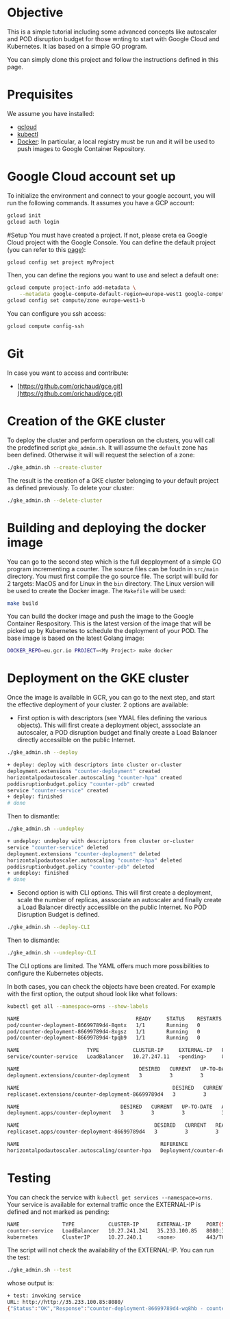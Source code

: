 # Objective
This is a simple tutorial including some advanced concepts like autoscaler and POD disruption budget for those wnting to start with Google Cloud and Kubernetes. It ias based on a simple GO program. 

You can simply clone this project and follow the instructions defined in this page.

# Prequisites
We assume you have installed:
* [gcloud]( https://cloud.google.com/sdk/)
* [kubectl]( https://kubernetes.io/docs/tasks/tools/install-kubectl/)
* [Docker](https://docs.docker.com/install/): In particular, a local registry must be run and it will be used to push images to Google Container Repository.

# Google Cloud account set up


To initialize the environment and connect to your google account, you will run the following commands. It assumes you have a GCP account:
``` sh
gcloud init
gcloud auth login
```

#Setup
You must have created a project. If not, please creta ea Google Cloud project with the Google Console. You can define the default project (you can refer to this [page](https://cloud.google.com/kubernetes-engine/docs/quickstart)):
```sh
gcloud config set project myProject
```
Then, you can define the regions you want to use and select a default one:
```sh
gcloud compute project-info add-metadata \
    --metadata google-compute-default-region=europe-west1 google-compute-default-zone=europe-west1-b
gcloud config set compute/zone europe-west1-b
```
You can configure you ssh access:
``` sh
gcloud compute config-ssh
```

# Git
In case you want to access and contribute:
* [https://github.com/orichaud/gce.git](https://github.com/orichaud/gce.git)


# Creation of the GKE cluster
To deploy the cluster and perform operatiosn on the clusters, you will call the predefined script `gke_admin.sh`. It will assume the `default` zone has been defined. Otherwise it will will request the selection of a zone:
``` sh
./gke_admin.sh --create-cluster
```
The result is the creation of a GKE cluster belonging to your default project as defined previously. To delete your cluster:
``` sh
./gke_admin.sh --delete-cluster
```
# Building and deploying the docker image
You can go to the second step which is the full depployment of a simple GO program incrementing a counter. The source files can be foudn in `src/main` directory.
You must first compile the go source file. The script will build for 2 targets: MacOS and for Linux in the `bin` directory. The Linux version will be used to create the Docker image. The `Makefile` will be used:
```sh 
make build
```
You can build the docker image and push the image to the Google Container Respository. This is the latest version of the image that will be picked up by Kubernetes to schedule the deployment of your POD. The base image is based on the latest Golang image:
```sh
DOCKER_REPO=eu.gcr.io PROJECT=<My Project> make docker
```
# Deployment on the GKE cluster
Once the image is available in GCR, you can go to the next step, and start the effective deployment of your cluster. 2 options are available:
* First option is with descriptors (see YMAL files defining the various objects). This will first create a deployment object, asssociate an autoscaler, a POD disruption budget and finally create a Load Balancer directly accessilble on the public Internet.
```sh
./gke_admin.sh --deploy

+ deploy: deploy with descriptors into cluster or-cluster
deployment.extensions "counter-deployment" created
horizontalpodautoscaler.autoscaling "counter-hpa" created
poddisruptionbudget.policy "counter-pdb" created
service "counter-service" created
+ deploy: finished
# done
```
Then to dismantle:
```sh
./gke_admin.sh --undeploy

+ undeploy: undeploy with descriptors from cluster or-cluster
service "counter-service" deleted
deployment.extensions "counter-deployment" deleted
horizontalpodautoscaler.autoscaling "counter-hpa" deleted
poddisruptionbudget.policy "counter-pdb" deleted
+ undeploy: finished
# done
```
* Second option is with CLI options. This will first create a deployment, scale the number of replicas, asssociate an autoscaler and finally create a Load Balancer directly accessilble on the public Internet. No POD Disruption Budget is defined.
 ```sh
./gke_admin.sh --deploy-CLI
```
Then to dismantle:
```sh
./gke_admin.sh --undeploy-CLI
```
The CLI options are limited. The YAML offers much more possibilities to configure the Kubernetes objects.

In both cases, you can check the objects have been created. For example with the first option, the output shoud look like what follows:
```sh
kubectl get all --namespace=orns --show-labels

NAME                                      READY     STATUS    RESTARTS   AGE       LABELS
pod/counter-deployment-86699789d4-8qmtx   1/1       Running   0          38s       app=counter,pod-template-hash=4225534580,version=v2
pod/counter-deployment-86699789d4-8xgsz   1/1       Running   0          38s       app=counter,pod-template-hash=4225534580,version=v2
pod/counter-deployment-86699789d4-tpqb9   1/1       Running   0          38s       app=counter,pod-template-hash=4225534580,version=v2

NAME                      TYPE           CLUSTER-IP     EXTERNAL-IP   PORT(S)          AGE       LABELS
service/counter-service   LoadBalancer   10.27.247.11   <pending>     8080:32030/TCP   36s       <none>

NAME                                       DESIRED   CURRENT   UP-TO-DATE   AVAILABLE   AGE       LABELS
deployment.extensions/counter-deployment   3         3         3            3           38s       app=counter,version=v2

NAME                                                  DESIRED   CURRENT   READY     AGE       LABELS
replicaset.extensions/counter-deployment-86699789d4   3         3         3         38s       app=counter,pod-template-hash=4225534580,version=v2

NAME                                 DESIRED   CURRENT   UP-TO-DATE   AVAILABLE   AGE       LABELS
deployment.apps/counter-deployment   3         3         3            3           38s       app=counter,version=v2

NAME                                            DESIRED   CURRENT   READY     AGE       LABELS
replicaset.apps/counter-deployment-86699789d4   3         3         3         38s       app=counter,pod-template-hash=4225534580,version=v2

NAME                                              REFERENCE                       TARGETS         MINPODS   MAXPODS   REPLICAS   AGE       LABELS
horizontalpodautoscaler.autoscaling/counter-hpa   Deployment/counter-deployment   <unknown>/10%   3         10        0          37s       <none>
```

# Testing
You can check the service with `kubectl get services --namespace=orns`. Your service is available for external traffic once the EXTERNAL-IP is defined and not marked as pending:
```sh
NAME              TYPE           CLUSTER-IP      EXTERNAL-IP     PORT(S)          AGE
counter-service   LoadBalancer   10.27.241.241   35.233.100.85   8080:30000/TCP   1m
kubernetes        ClusterIP      10.27.240.1     <none>          443/TCP          8h
```
The script will not check the availability of the EXTERNAL-IP.
You can run the test:
```sh
./gke_admin.sh --test
```
whose output is:
```sh
+ test: invoking service
URL: http://http://35.233.100.85:8080/
{"Status":"OK","Response":"counter-deployment-86699789d4-wq8hb - counter=1"}# done
```